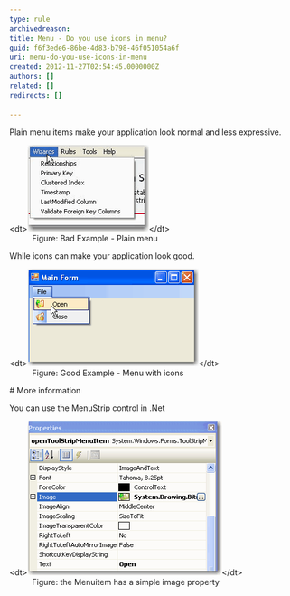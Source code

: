 ```yaml
---
type: rule
archivedreason: 
title: Menu - Do you use icons in menu?
guid: f6f3ede6-86be-4d83-b798-46f051054a6f
uri: menu-do-you-use-icons-in-menu
created: 2012-11-27T02:54:45.0000000Z
authors: []
related: []
redirects: []

---
```


Plain menu items make your application look normal and less expressive. 
<!--endintro-->
<dl class="badImage">&lt;dt&gt;<img alt="Plain Menu" src="../../assets/BetterUI_PlainMenu.gif">&lt;/dt&gt;
<dd>Figure: Bad Example - Plain menu</dd></dl>
While icons can make your application look good.
<dl class="goodImage">&lt;dt&gt;<img alt="menu with icons" src="../../assets/BetterUI_MenuStrip.gif">&lt;/dt&gt;
<dd>Figure: Good Example - Menu with icons</dd></dl>
# More information

You can use the MenuStrip control in .Net
<dl class="image">&lt;dt&gt;<img border="0" alt="menu item properties" src="../../assets/BetterUI_MenuStrip_DesignView.gif">&lt;/dt&gt;
<dd>Figure: the Menuitem has a simple image property</dd></dl>
